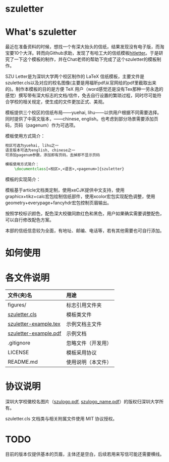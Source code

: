 # szuletter

# What's szuletter

最近在准备资料的时候，想找一个有深大抬头的信纸，结果发现没有电子版，而淘宝要10个大洋。转而向Github求助，发现了有哈工大的信纸模板[hitletter](https://github.com/DemerzelSun12/hitletter)。于是研究了一下这个模板的制作，并在Chat老师的帮助下完成了这个szuletter的模板制作。

SZU Letter是为深圳大学两个校区制作的 LaTeX 信纸模板，主要文件是szuletter.cls以及对应的校名图像(主要是用福昕pdf从官网给的pdf里截取出来的)。制作本模板的目的是方便 TeX 用户（word感觉还是没有Tex那种一劳永逸的感觉）撰写带有深大标志的文档/信件，免去自行设置的繁琐过程，同时尽可能符合学校的相关规定，使生成的文件更加正式、美观。

模板提供三个校区的信纸布局——yuehai, lihu——以供用户根据不同需要选择。同时提供了中英文版本，——chinese, english。也考虑到部分场景需要添加页码，页码（pagenum）作为可选项。

模板使用方式简介：

```tex
校区可选为yuehai, lihu之一
语言版本可选为english, chinese之一
可添加pagenum参数，添加即有页码，去掉即不显示页码

模板使用方式简介：
	\documentclass[<校区>,<语言>,<pagenum>]{szuletter}
```


模板的实现简介：

模板基于article文档类定制，使用xeCJK提供中文支持，使用graphicx+tikz+calc宏包绘制信纸部件，使用xcolor宏包实现配色调整，使用geometry+everypage+fancyhdr宏包控制页眉输出。

按照学校标识颜色，配色深大校徽同款红色和黑色，用户如果确实需要调整配色，可以自行修改配色方案。

本部的信纸信息较为全面，有地址、邮编、电话等，若有其他需要也可自行添加。

# 如何使用

# 各文件说明

| 文件(夹)名          | 用途 |
|:----|:----|
| figures/ | 标志引用文件夹 |
| [szuletter.cls](./szuletter.cls) | 模板类文件 |
| [szuletter-example.tex](./szuletter-example.tex) | 示例文档主文件 |
| [szuletter-example.pdf](./szuletter-example.pdf) | 示例文档 |
| .gitignore| 忽略文件（开发用） |
| LICENSE | 模板采用协议 |
| README.md | 使用说明（本文件） |

# 协议说明

深圳大学校徽校名图片（[szulogo.pdf](./figures/szulogo.pdf), [szulogo_name.pdf](./figures/szulogo_name.pdf)）的版权归深圳大学所有。

szuletter.cls 文档类与相关附属文件使用 MIT 协议授权。

# TODO

目前的版本仅提供基本的页眉，主体还是空白，后续若用来写信可能还需要横线。

